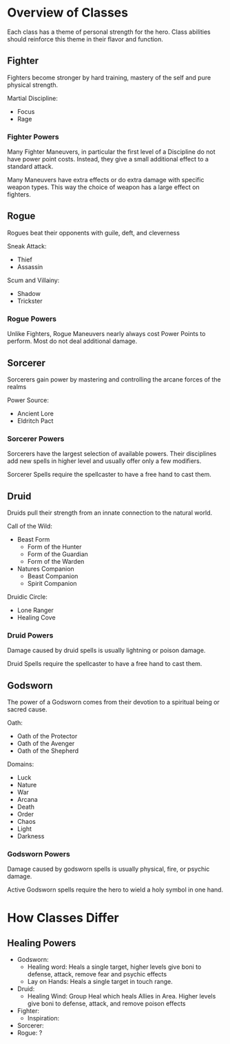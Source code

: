 # Overview of Classes
Each class has a theme of personal strength for the hero.
Class abilities should reinforce this theme in their flavor and function.

## Fighter
Fighters become stronger by hard training, mastery of the self and pure physical strength.

Martial Discipline:
* Focus
* Rage

### Fighter Powers
Many Fighter Maneuvers, in particular the first level of a Discipline do not have power point costs.
Instead, they give a small additional effect to a standard attack.

Many Maneuvers have extra effects or do extra damage with specific weapon types.
This way the choice of weapon has a large effect on fighters.

## Rogue
Rogues beat their opponents with guile, deft, and cleverness

Sneak Attack:
* Thief
* Assassin
  
Scum and Villainy:
* Shadow
* Trickster

### Rogue Powers
Unlike Fighters, Rogue Maneuvers nearly always cost Power Points to perform.
Most do not deal additional damage.

## Sorcerer
Sorcerers gain power by mastering and controlling the arcane forces of the realms

Power Source:
* Ancient Lore
* Eldritch Pact

### Sorcerer Powers
Sorcerers have the largest selection of available powers.
Their disciplines add new spells in higher level and usually offer only a few modifiers.

Sorcerer Spells require the spellcaster to have a free hand to cast them.

## Druid
Druids pull their strength from an innate connection to the natural world.

Call of the Wild:
* Beast Form
  * Form of the Hunter
  * Form of the Guardian
  * Form of the Warden
* Natures Companion
  * Beast Companion
  * Spirit Companion

Druidic Circle:
* Lone Ranger
* Healing Cove

### Druid Powers
Damage caused by druid spells is usually lightning or poison damage.

Druid Spells require the spellcaster to have a free hand to cast them.

## Godsworn
The power of a Godsworn comes from their devotion to a spiritual being or sacred cause.

Oath:
* Oath of the Protector
* Oath of the Avenger
* Oath of the Shepherd

Domains:
* Luck
* Nature
* War
* Arcana
* Death
* Order
* Chaos
* Light
* Darkness

### Godsworn Powers
Damage caused by godsworn spells is usually physical, fire, or psychic damage.

Active Godsworn spells require the hero to wield a holy symbol in one hand.

# How Classes Differ

## Healing Powers

* Godsworn: 
  * Healing word: Heals a single target, higher levels give boni to defense, attack, remove fear and psychic effects
  * Lay on Hands: Heals a single target in touch range.
* Druid: 
  * Healing Wind: Group Heal which heals Allies in Area. Higher levels give boni to defense, attack, and remove poison effects
* Fighter:
  * Inspiration: 
* Sorcerer: 
* Rogue: ?
